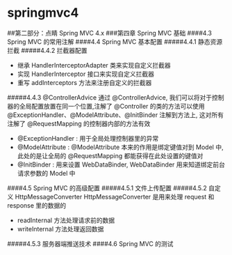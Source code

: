 # springmvc4
 
##第二部分：点睛 Spring MVC 4.x
###第四章 Spring MVC 基础
####4.3 Spring MVC 的常用注解
####4.4 Spring MVC 基本配置
#####4.4.1 静态资源拦截
#####4.4.2 拦截器配置
   * 继承 HandlerInterceptorAdapter 类来实现自定义拦截器 
   * 实现 HandlerInterceptor 接口来实现自定义拦截器
   * 重写 addInterceptors 方法来注册自定义的拦截器
   
#####4.4.3 @ControllerAdvice
通过 @ControllerAdvice, 我们可以将对于控制器的全局配置放置在同一个位置,注解了 @Controller 的类的方法可以使用 @ExceptionHandler、@ModelAttribute、@InitBinder 注解到方法上, 这对所有注解了 @RequestMapping 的控制器内部的方法有效
   * @ExceptionHandler : 用于全局处理控制器里的异常
   * @ModelAttribute : @ModelAttribute 本来的作用是绑定键值对到 Model 中, 此处的是让全局的 @RequestMapping 都能获得在此处设置的键值对
   * @InitBinder : 用来设置 WebDataBinder, WebDataBinder 用来知道绑定前台请求参数的 Model 中 
   
####4.5 Spring MVC 的高级配置
#####4.5.1 文件上传配置
#####4.5.2 自定义 HttpMessageConverter
HttpMessageConverter 是用来处理 request 和 response 里的数据的<br>
* readInternal 方法处理请求前的数据
* writeInternal 方法处理返回数据
	
#####4.5.3 服务器端推送技术
####4.6 Spring MVC 的测试
